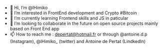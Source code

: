 - 👋 Hi, I’m @lHimiko
- 👀 I’m interested in FrontEnd development and Crypto #Bitcoin
- 🌱 I’m currently learning Frontend skills and JS in paticular
- 💞️ I’m looking to collaborate in the future on open source projects mainly based on Front End app
- 📫 How to reach me : depertat@hotmail.fr or through @antoine.d.p (Instagram), @lHimiko_ (twitter) and Antoine de Pertat (LindkedIn)

<!---
lHimiko/lHimiko is a ✨ special ✨ repository because its `README.md` (this file) appears on your GitHub profile.
You can click the Preview link to take a look at your changes.
--->
